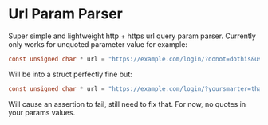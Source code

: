 # Url Param Parser

Super simple and lightweight http + https url query param parser. Currently only works for unquoted parameter value for example:
```c
const unsigned char * url = "https://example.com/login/?donot=dothis&username=myname&password=password1234"
```

Will be into a struct perfectly fine but:

```c
const unsigned char * url = "https://example.com/login/?yoursmarter=thanthis&username=\"myname\"&password=\"password1234\""
```

Will cause an assertion to fail, still need to fix that. For now, no quotes in your params values.
